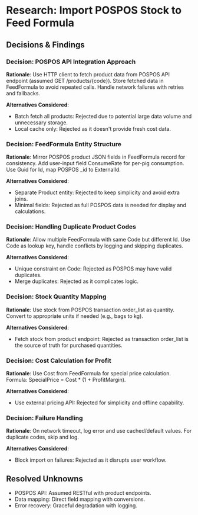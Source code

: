# Research: Import POSPOS Stock to Feed Formula

## Decisions & Findings

### Decision: POSPOS API Integration Approach
**Rationale**: Use HTTP client to fetch product data from POSPOS API endpoint (assumed GET /products/{code}). Store fetched data in FeedFormula to avoid repeated calls. Handle network failures with retries and fallbacks.

**Alternatives Considered**:
- Batch fetch all products: Rejected due to potential large data volume and unnecessary storage.
- Local cache only: Rejected as it doesn't provide fresh cost data.

### Decision: FeedFormula Entity Structure
**Rationale**: Mirror POSPOS product JSON fields in FeedFormula record for consistency. Add user-input field ConsumeRate for per-pig consumption. Use Guid for Id, map POSPOS _id to ExternalId.

**Alternatives Considered**:
- Separate Product entity: Rejected to keep simplicity and avoid extra joins.
- Minimal fields: Rejected as full POSPOS data is needed for display and calculations.

### Decision: Handling Duplicate Product Codes
**Rationale**: Allow multiple FeedFormula with same Code but different Id. Use Code as lookup key, handle conflicts by logging and skipping duplicates.

**Alternatives Considered**:
- Unique constraint on Code: Rejected as POSPOS may have valid duplicates.
- Merge duplicates: Rejected as it complicates logic.

### Decision: Stock Quantity Mapping
**Rationale**: Use stock from POSPOS transaction order_list as quantity. Convert to appropriate units if needed (e.g., bags to kg).

**Alternatives Considered**:
- Fetch stock from product endpoint: Rejected as transaction order_list is the source of truth for purchased quantities.

### Decision: Cost Calculation for Profit
**Rationale**: Use Cost from FeedFormula for special price calculation. Formula: SpecialPrice = Cost * (1 + ProfitMargin).

**Alternatives Considered**:
- Use external pricing API: Rejected for simplicity and offline capability.

### Decision: Failure Handling
**Rationale**: On network timeout, log error and use cached/default values. For duplicate codes, skip and log.

**Alternatives Considered**:
- Block import on failures: Rejected as it disrupts user workflow.

## Resolved Unknowns
- POSPOS API: Assumed RESTful with product endpoints.
- Data mapping: Direct field mapping with conversions.
- Error recovery: Graceful degradation with logging.
